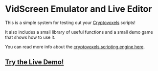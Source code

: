 # VidScreen Emulator and Live Editor

This is a simple system for testing out your [Cryptovoxels](https://www.cryptovoxels.com/) scripts!

It also includes a small library of useful functions and a small demo game that shows how to use it.

You can read more info about the [cryptovoxels scripting engine here](https://www.cryptovoxels.com/docs/scripting).

## [Try the Live Demo!](https://killedbyapixel.github.io/VidScreen/)
